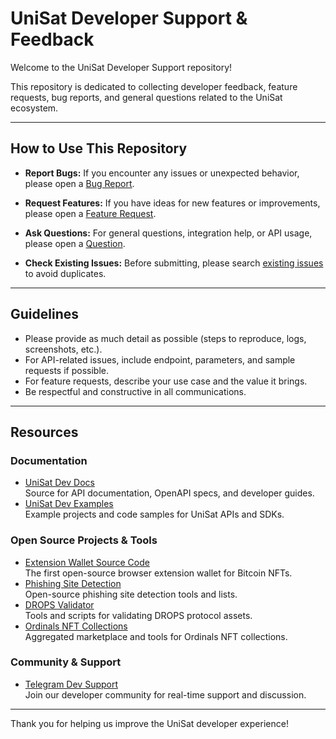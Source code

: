 # UniSat Developer Support & Feedback

Welcome to the UniSat Developer Support repository!

This repository is dedicated to collecting developer feedback, feature requests, bug reports, and general questions related to the UniSat ecosystem.

---

## How to Use This Repository

- **Report Bugs:**
  If you encounter any issues or unexpected behavior, please open a [Bug Report](https://github.com/unisat-wallet/dev-support/issues/new?template=bug_report.yml).

- **Request Features:**
  If you have ideas for new features or improvements, please open a [Feature Request](https://github.com/unisat-wallet/dev-support/issues/new?template=feature_request.yml).

- **Ask Questions:**
  For general questions, integration help, or API usage, please open a [Question](https://github.com/unisat-wallet/dev-support/issues/new?template=question.yml).

- **Check Existing Issues:**
  Before submitting, please search [existing issues](https://github.com/unisat-wallet/dev-support/issues) to avoid duplicates.

---

## Guidelines

- Please provide as much detail as possible (steps to reproduce, logs, screenshots, etc.).
- For API-related issues, include endpoint, parameters, and sample requests if possible.
- For feature requests, describe your use case and the value it brings.
- Be respectful and constructive in all communications.

---

## Resources

### Documentation
- [UniSat Dev Docs](https://github.com/unisat-wallet/unisat-dev-docs)  
  Source for API documentation, OpenAPI specs, and developer guides.
- [UniSat Dev Examples](https://github.com/unisat-wallet/unisat-dev-examples)  
  Example projects and code samples for UniSat APIs and SDKs.

### Open Source Projects & Tools
- [Extension Wallet Source Code](https://github.com/unisat-wallet/extension)  
  The first open-source browser extension wallet for Bitcoin NFTs.
- [Phishing Site Detection](https://github.com/unisat-wallet/phishing-detect)  
  Open-source phishing site detection tools and lists.
- [DROPS Validator](https://github.com/unisat-wallet/drops-validator)  
  Tools and scripts for validating DROPS protocol assets.
- [Ordinals NFT Collections](https://github.com/unisat-wallet/ordinals-collections)  
  Aggregated marketplace and tools for Ordinals NFT collections.

### Community & Support
- [Telegram Dev Support](https://t.me/+w3I7K-OLj4JmODM1)  
  Join our developer community for real-time support and discussion.

---

Thank you for helping us improve the UniSat developer experience!
